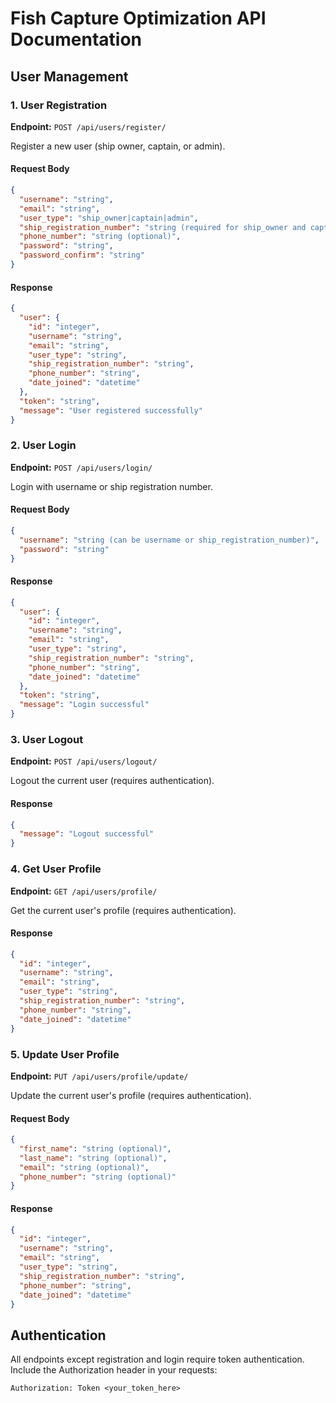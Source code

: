 # Fish Capture Optimization API Documentation

## User Management

### 1. User Registration

**Endpoint:** `POST /api/users/register/`

Register a new user (ship owner, captain, or admin).

#### Request Body

```json
{
  "username": "string",
  "email": "string",
  "user_type": "ship_owner|captain|admin",
  "ship_registration_number": "string (required for ship_owner and captain)",
  "phone_number": "string (optional)",
  "password": "string",
  "password_confirm": "string"
}
```

#### Response

```json
{
  "user": {
    "id": "integer",
    "username": "string",
    "email": "string",
    "user_type": "string",
    "ship_registration_number": "string",
    "phone_number": "string",
    "date_joined": "datetime"
  },
  "token": "string",
  "message": "User registered successfully"
}
```

### 2. User Login

**Endpoint:** `POST /api/users/login/`

Login with username or ship registration number.

#### Request Body

```json
{
  "username": "string (can be username or ship_registration_number)",
  "password": "string"
}
```

#### Response

```json
{
  "user": {
    "id": "integer",
    "username": "string",
    "email": "string",
    "user_type": "string",
    "ship_registration_number": "string",
    "phone_number": "string",
    "date_joined": "datetime"
  },
  "token": "string",
  "message": "Login successful"
}
```

### 3. User Logout

**Endpoint:** `POST /api/users/logout/`

Logout the current user (requires authentication).

#### Response

```json
{
  "message": "Logout successful"
}
```

### 4. Get User Profile

**Endpoint:** `GET /api/users/profile/`

Get the current user's profile (requires authentication).

#### Response

```json
{
  "id": "integer",
  "username": "string",
  "email": "string",
  "user_type": "string",
  "ship_registration_number": "string",
  "phone_number": "string",
  "date_joined": "datetime"
}
```

### 5. Update User Profile

**Endpoint:** `PUT /api/users/profile/update/`

Update the current user's profile (requires authentication).

#### Request Body

```json
{
  "first_name": "string (optional)",
  "last_name": "string (optional)",
  "email": "string (optional)",
  "phone_number": "string (optional)"
}
```

#### Response

```json
{
  "id": "integer",
  "username": "string",
  "email": "string",
  "user_type": "string",
  "ship_registration_number": "string",
  "phone_number": "string",
  "date_joined": "datetime"
}
```

## Authentication

All endpoints except registration and login require token authentication. Include the Authorization header in your requests:

```
Authorization: Token <your_token_here>
```
